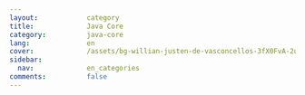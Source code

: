 ```yaml
---
layout:            category
title:             Java Core
category:          java-core
lang:              en
cover:             /assets/bg-willian-justen-de-vasconcellos-3fX0FvA-2us-unsplash.jpg
sidebar:
  nav:             en_categories
comments:          false
---
```

